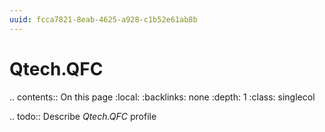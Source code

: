 ```yaml
---
uuid: fcca7821-8eab-4625-a928-c1b52e61ab8b
---
```



# Qtech.QFC

.. contents:: On this page
    :local:
    :backlinks: none
    :depth: 1
    :class: singlecol

.. todo::
    Describe *Qtech.QFC* profile

